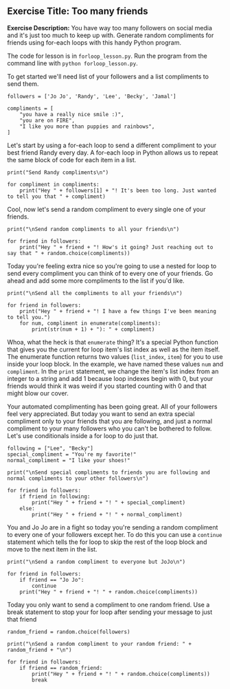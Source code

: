 ## **Exercise Title:** Too many friends

**Exercise Description:** You have way too many followers on social media and it's just too much to keep up with.
Generate random compliments for friends using for-each loops with this handy Python program.

The code for lesson is in `forloop_lesson.py`. Run the program from the command line with `python forloop_lesson.py`.

To get started we'll need list of your followers and a list compliments to send them.

```
followers = ['Jo Jo', 'Randy', 'Lee', 'Becky', 'Jamal']

compliments = [
    "you have a really nice smile :)",
    "you are on FIRE",
    "I like you more than puppies and rainbows",
]
```

Let's start by using a for-each loop to send a different compliment to your best friend Randy every day. A for-each loop 
in Python allows us to repeat the same block of code for each item in a list.

```
print("Send Randy compliments\n")

for compliment in compliments:
    print("Hey " + followers[1] + "! It's been too long. Just wanted to tell you that " + compliment)
```

Cool, now let's send a random compliment to every single one of your friends.

```
print("\nSend random compliments to all your friends\n")

for friend in followers:
    print("Hey " + friend + "! How's it going? Just reaching out to say that " + random.choice(compliments))
```

Today you're feeling extra nice so you're going to use a nested for loop to send every compliment you can think of
to every one of your friends. Go ahead and add some more compliments to the list if you'd like.

```
print("\nSend all the compliments to all your friends\n")

for friend in followers:
    print("Hey " + friend + "! I have a few things I've been meaning to tell you.")
    for num, compliment in enumerate(compliments):
        print(str(num + 1) + "): " + compliment)
```

Whoa, what the heck is that `enumerate` thing? It's a special Python function that gives you the current for loop item's
list index as well as the item itself. The enumerate function returns two values (`list_index`, `item`) for you to use
inside your loop block. In the example, we have named these values `num` and `compliment`. In the `print` statement, 
we change the item's list index from an integer to a string and add 1 because loop indexes begin 
with 0, but your friends would think it was weird if you started counting with 0 and that might blow our cover.

Your automated complimenting has been going great. All of your followers feel very appreciated. But today you want
to send an extra special compliment only to your friends that you are following, and just a normal compliment to your
many followers who you can't be bothered to follow. Let's use conditionals inside a for loop to do just that.

```
following = ["Lee", "Becky"]
special_compliment = "You're my favorite!"
normal_compliment = "I like your shoes!"

print("\nSend special compliments to friends you are following and normal compliments to your other followers\n")

for friend in followers:
    if friend in following:
        print("Hey " + friend + "! " + special_compliment)
    else:
        print("Hey " + friend + "! " + normal_compliment)
```

You and Jo Jo are in a fight so today you're sending a random compliment to every one of your followers except her. To
do this you can use a `continue` statement which tells the for loop to skip the rest of the loop block and move to the
next item in the list.

```
print("\nSend a random compliment to everyone but JoJo\n")

for friend in followers:
    if friend == "Jo Jo":
        continue
    print("Hey " + friend + "! " + random.choice(compliments))
```

Today you only want to send a compliment to one random friend. Use a break statement to stop your for loop after
sending your message to just that friend

```
random_friend = random.choice(followers)

print("\nSend a random compliment to your random friend: " + random_friend + "\n")

for friend in followers:
    if friend == random_friend:
        print("Hey " + friend + "! " + random.choice(compliments))
        break
```